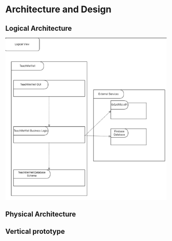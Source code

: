 # Architecture and Design

## Logical Architecture

![Logical Architecture](../images/Logical%20Architecture.png)

## Physical Architecture

## Vertical prototype